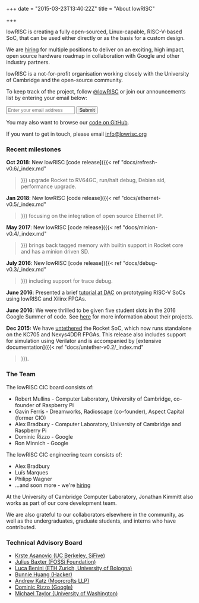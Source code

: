 +++
date = "2015-03-23T13:40:22Z"
title = "About lowRISC"

+++
  

  lowRISC is creating a fully open-sourced, Linux-capable, RISC-V-based
  SoC, that can be used either directly or as the basis for a custom design.

  We are [hiring](https://lowrisc.applytojob.com/) for multiple positions to
  deliver on an exciting, high impact, open source hardware roadmap in
  collaboration with Google and other industry partners.

  lowRISC is a not-for-profit organisation working closely with the University
  of Cambridge and the open-source community.


To keep track of the project, follow [@lowRISC](https://twitter.com/lowRISC) or join our 
  announcements list by entering your email below:

  <form class="subscribe-form" action="http://subscribe.lowrisc.org/subscribe" method="post">
    <input name="email" type="email" placeholder="Enter your email address" required>
    <button type="submit" class="subscribe-button">Submit</button>
  </form>

You may also want to browse our [code on GitHub](https://github.com/lowrisc).

If you want to get in touch, please email info@lowrisc.org


### Recent milestones

**Oct 2018**: New lowRISC [code release]({{< ref "docs/refresh-v0.6/_index.md" 
>}}) upgrade Rocket to RV64GC, run/halt debug, Debian sid, performance upgrade.

**Jan 2018**: New lowRISC [code release]({{< ref "docs/ethernet-v0.5/_index.md" 
>}}) focusing on the integration of open source Ethernet IP.

**May 2017**: New lowRISC [code release]({{< ref "docs/minion-v0.4/_index.md" 
>}}) brings back tagged memory with builtin support in Rocket core and has a minion driven SD.

**July 2016**: New lowRISC [code release]({{< ref "docs/debug-v0.3/_index.md" 
>}}) including support for trace debug.

**June 2016**: Presented a brief [tutorial at 
DAC](http://www2.dac.com/events/eventdetails.aspx?id=200-28) on prototyping 
RISC-V SoCs using lowRISC and Xilinx FPGAs.

**June 2016**: We were thrilled to be given five student slots in the 2016 
Google Summer of code. See 
[here](https://www.lowrisc.org/blog/2016/06/lowriscs-2016-google-summer-of-code-students/)
for more information about their projects.

**Dec 2015:** We have 
[untethered](https://www.lowrisc.org/blog/2015/12/untethered-lowrisc-release/)
the Rocket SoC, which now runs standalone on the KC705 and Nexys4DDR FPGAs.
This release also includes support for simulation using Verilator and is 
accompanied by [extensive documentation]({{< ref "docs/untether-v0.2/_index.md" 
>}}).


### The Team

The lowRISC CIC board consists of:

* Robert Mullins - Computer Laboratory, University of Cambridge, co-founder of Raspberry Pi
* Gavin Ferris - Dreamworks, Radioscape (co-founder), Aspect Capital (former CIO)
* Alex Bradbury - Computer Laboratory, University of Cambridge and Raspberry Pi
* Dominic Rizzo - Google
* Ron Minnich - Google

The lowRISC CIC engineering team consists of:

* Alex Bradbury
* Luís Marques
* Philipp Wagner
* ...and soon more - we're [hiring](https://lowrisc.applytojob.com/)

At the University of Cambridge Computer Laboratory, Jonathan Kimmitt also
works as part of our core development team.

We are also grateful to our collaborators elsewhere in the community, as well 
as the undergraduates, graduate students, and interns who have contributed.

### Technical Advisory Board

*   [Krste Asanovic (UC Berkeley, SiFive)](http://www.eecs.berkeley.edu/~krste/)
*   [Julius Baxter (FOSSi Foundation)](http://juliusbaxter.net)
*   [Luca Benini (ETH Zurich, University of Bologna)](http://www.iis.ee.ethz.ch/portrait/staff/lbenini.en.html)
*   [Bunnie Huang (Hacker)](http://en.wikipedia.org/wiki/Andrew_Huang)
*   [Andrew Katz (Moorcrofts LLP)](https://www.moorcrofts.com/about/andrew-katz/)
*   [Dominic Rizzo (Google)](http://www.linkedin.com/pub/dominic-rizzo/28/3a6/b35)
*   [Michael Taylor (University of Washington)](https://www.cs.washington.edu/people/faculty/profmbt)
